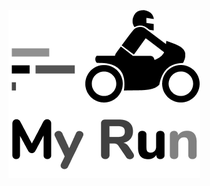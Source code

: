 <p align="center">
  <img src="https://raw.githubusercontent.com/LuhBezerra/my-run/master/mobile/assets/logo.png">
</p>
